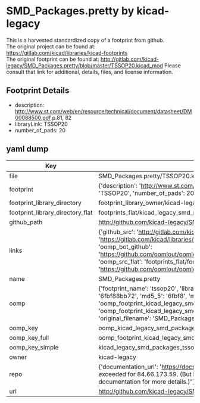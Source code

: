 # SMD_Packages.pretty by kicad-legacy  
This is a harvested standardized copy of a footprint from github.  
The original project can be found at:  
https://gitlab.com/kicad/libraries/kicad-footprints  
The original footprint can be found at:
http://gitlab.com/kicad-legacy/SMD_Packages.pretty/blob/master/TSSOP20.kicad_mod
Please consult that link for additional, details, files, and license information.  
## Footprint Details
* description: http://www.st.com/web/en/resource/technical/document/datasheet/DM00088500.pdf p.81, 82  
* libraryLink: TSSOP20  
* number_of_pads: 20  
## yaml dump  
| Key | Value |  
| --- | --- |  
| file | SMD_Packages.pretty/TSSOP20.kicad_mod |  
| footprint | {'description': 'http://www.st.com/web/en/resource/technical/document/datasheet/DM00088500.pdf p.81, 82', 'libraryLink': 'TSSOP20', 'number_of_pads': 20} |  
| footprint_library_directory | footprint_library_owner/kicad-legacy_SMD_Packages.pretty |  
| footprint_library_directory_flat | footprints_flat/kicad_legacy_smd_packages_tssop20/working |  
| github_path | http://github.com/kicad-legacy/SMD_Packages.pretty/blob/master/TSSOP20.kicad_mod |  
| links | {'github_src': 'http://gitlab.com/kicad-legacy/SMD_Packages.pretty/blob/master/TSSOP20.kicad_mod', 'github_src_repo': 'https://gitlab.com/kicad/libraries/kicad-footprints', 'oomp_bot': 'footprints/kicad_legacy_smd_packages_tssop20/working', 'oomp_bot_github': 'https://github.com/oomlout/oomlout_oomp_footprint_bot/tree/main/footprints/kicad_legacy_smd_packages_tssop20/working', 'oomp_src_flat': 'footprints_flat/footprints_flat/kicad_legacy_smd_packages_tssop20/working', 'oomp_src_flat_github': 'https://github.com/oomlout/oomlout_oomp_footprint_src/tree/main/footprints_flat/kicad_legacy_smd_packages_tssop20/working'} |  
| name | SMD_Packages.pretty |  
| oomp | {'footprint_name': 'tssop20', 'library_name': 'smd_packages', 'md5': '6fbf88bb7239d1b65cae9232a5798ee4', 'md5_10': '6fbf88bb72', 'md5_5': '6fbf8', 'md5_6': '6fbf88', 'oomp_key': 'oomp_kicad_legacy_smd_packages_tssop20', 'oomp_key_extra': 'oomp_footprint_kicad_legacy_smd_packages_tssop20', 'oomp_key_full': 'oomp_footprint_kicad_legacy_smd_packages_tssop20_6fbf88', 'oomp_key_simple': 'kicad_legacy_smd_packages_tssop20', 'original_filename': 'SMD_Packages.pretty/TSSOP20.kicad_mod', 'owner_name': 'kicad_legacy'} |  
| oomp_key | oomp_kicad_legacy_smd_packages_tssop20 |  
| oomp_key_full | oomp_footprint_kicad_legacy_smd_packages_tssop20 |  
| oomp_key_simple | kicad_legacy_smd_packages_tssop20 |  
| owner | kicad-legacy |  
| repo | {'documentation_url': 'https://docs.github.com/rest/overview/resources-in-the-rest-api#rate-limiting', 'message': "API rate limit exceeded for 84.66.173.59. (But here's the good news: Authenticated requests get a higher rate limit. Check out the documentation for more details.)"} |  
| url | http://github.com/kicad-legacy/SMD_Packages.pretty |  

